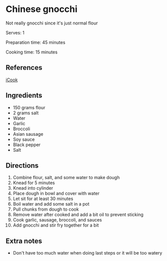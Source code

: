 # Chinese gnocchi

Not really gnocchi since it's just normal flour

Serves: 1

Preparation time: 45 minutes

Cooking time: 15 minutes

## References

[iCook](https://icook.tw/recipes/201078)

## Ingredients

- 150 grams flour
- 2 grams salt
- Water
- Garlic
- Broccoli
- Asian sausage
- Soy sauce
- Black pepper
- Salt

## Directions

1. Combine flour, salt, and some water to make dough
2. Knead for 5 minutes
3. Knead into cylinder
4. Place dough in bowl and cover with water
5. Let sit for at least 30 minutes
6. Boil water and add some salt in a pot
7. Pull chunks from dough to cook
8. Remove water after cooked and add a bit oil to prevent sticking
9. Cook garlic, sausage, broccoli, and sauces
10. Add gnocchi and stir fry together for a bit

## Extra notes

- Don't have too much water when doing last steps or it will be too watery
